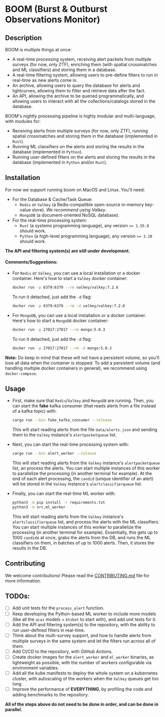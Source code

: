 # BOOM (Burst & Outburst Observations Monitor)

## Description

BOOM is multiple things at once:
- A real-time processing system, receiving alert packets from multiple surveys (for now, only ZTF), enriching them (with spatial crossmatches and ML classifiers) and storing them in a database.
- A real-time filtering system, allowing users to pre-define filters to run in real-time as new alerts come in.
- An archive, allowing users to query the database for alerts and lightcurves, allowing them to filter and retrieve data after the fact.
- An API, allowing the archive to be queried programmatically, and allowing users to interact with all the collections/catalogs stored in the database.

BOOM's nightly processing pipeline is highly modular and multi-language, with modules for:
- Receiving alerts from multiple surveys (for now, only ZTF), running spatial crossmatches and storing them in the database (implemented in `Rust`).
- Running ML classifiers on the alerts and storing the results in the database (implemented in `Python`).
- Running user-defined filters on the alerts and storing the results in the database (implemented in `Python` and/or `Rust`).

## Installation

For now we support running boom on MacOS and Linux. You'll need:

-  For the Database & Cache/Task Queue:
    - `Redis` or `Valkey` (a Redis-compatible open-source in-memory key-value store). *We recommend using Valkey*.
    - `MongoDB` (a document-oriented NoSQL database).
-  For the real-time processing system:
    - `Rust` (a systems programming language), any version `>= 1.55.0` should work.
    - `Python` (a high-level programming language), any version `>= 3.10` should work.

**The API and filtering system(s) are still under development.**

#### Comments/Suggestions:

- For `Redis` or `Valkey`, you can use a local installation or a docker container. Here's how to start a `Valkey` docker container:
    ```bash
    docker run -p 6379:6379 --rm valkey/valkey:7.2.6
    ```
    To run it detached, just add the `-d` flag:
    ```bash
    docker run -p 6379:6379 --rm -d valkey/valkey:7.2.6
    ```

- For `MongoDB`, you can use a local installation or a docker container. Here's how to start a `MongoDB` docker container:
    ```bash
    docker run -p 27017:27017 --rm mongo:5.0.3
    ```
    To run it detached, just add the `-d` flag:
    ```bash
    docker run -p 27017:27017 --rm -d mongo:5.0.3
    ```

**Note:** Do keep in mind that these will not have a persistent volume, so you'll lose all data when the container is stopped. To add a persistent volume (and handling multiple docker containers in general), we recommend using `docker-compose`.

## Usage

- First, make sure that `Redis`/`Valkey` and `MongoDB` are running. Then, you can start the **fake** kafka consumer (that reads alerts from a file instead of a kafka topic) with:
    ```bash
    cargo run --bin fake_kafka_consumer --release
    ```
    This will start reading alerts from the file `data/alerts.json` and sending them to the `Valkey` instance's `alertpacketqueue` list.

- Next, you can start the real-time processing system with:
    ```bash
    cargo run --bin alert_worker --release
    ```
    This will start reading alerts from the `Valkey` instance's `alertpacketqueue` list, an process the alerts. You can start multiple instances of this worker to parallelize the processing (in another terminal for example). At the end of each alert processing, the `candid` (unique identifier of an alert) will be stored in the `Valkey` instance's `alertclassifierqueue` list.

- Finally, you can start the real-time ML worker with:
    ```bash
    python3 -m pip install -r requirements.txt
    python3 -m src.ml_worker
    ```
    This will start reading alerts from the `Valkey` instance's `alertclassifierqueue` list, and process the alerts with the ML classifiers. You can start multiple instances of this worker to parallelize the processing (in another terminal for example). Essentially, this gets up to 1000 `candid`s at once, grabs the alerts from the DB, and runs the ML classifiers on them, in batches of up to 1000 alerts. Then, it stores the results in the DB.

## Contributing

We welcome contributions! Please read the [CONTRIBUTING.md](CONTRIBUTING.md) file for more information.

## TODOs:
- [ ] Add unit tests for the `process_alert` function.
- [ ] Keep developing the Python-based ML worker to include more models (like all the `acai` models + `btsbot` to start with), and add unit tests for it.
- [ ] Add the API and filtering system(s) to the repository, with the ability to run user-defined filters in real-time.
- [ ] Think about the multi-survey support, and how to handle alerts from multiple surveys in the same system and let the filters run across all of them.
- [ ] Add CI/CD to the repository, with GitHub Actions.
- [ ] Create docker images for the `alert_worker` and `ml_worker` binaries, as lightweight as possible, with the number of workers configurable via environment variables.
- [ ] Add all the kube manifests to deploy the whole system on a kubernetes cluster, with autoscaling of the workers when the `Valkey` queues get too long.
- [ ] Improve the performance of **EVERYTHING**, by profiling the code and adding benchmarks to the repository.

**All of the steps above do not need to be done in order, and can be done in parallel.**

